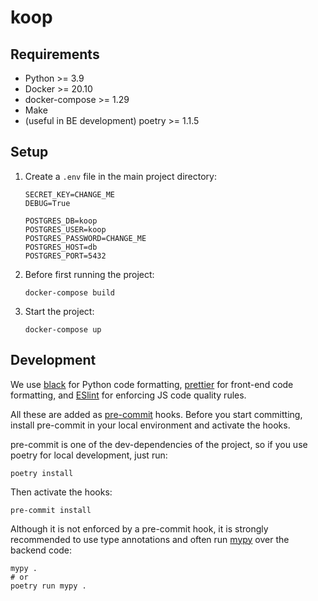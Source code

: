 # koop

## Requirements
* Python >= 3.9
* Docker >= 20.10
* docker-compose >= 1.29
* Make
* (useful in BE development) poetry >= 1.1.5


## Setup
1. Create a `.env` file in the main project directory:
    ```dotenv
    SECRET_KEY=CHANGE_ME
    DEBUG=True

    POSTGRES_DB=koop
    POSTGRES_USER=koop
    POSTGRES_PASSWORD=CHANGE_ME
    POSTGRES_HOST=db
    POSTGRES_PORT=5432
    ```
2. Before first running the project:
    ```shell
    docker-compose build
    ```
3. Start the project:
    ```shell
    docker-compose up
    ```

## Development
We use [black](https://black.readthedocs.io/en/stable/) for Python code formatting,
[prettier](https://prettier.io/) for front-end code formatting, and
[ESlint](https://eslint.org/) for enforcing JS code quality rules.

All these are added as [pre-commit](https://pre-commit.com/) hooks.
Before you start committing, install pre-commit in your local environment and
activate the hooks.

pre-commit is one of the dev-dependencies of the project, so if you use poetry
for local development, just run:
```shell
poetry install
```
Then activate the hooks:
```shell
pre-commit install
```

Although it is not enforced by a pre-commit hook, it is strongly recommended
to use type annotations and often run [mypy](https://mypy.readthedocs.io/) over
the backend code:
```shell
mypy .
# or
poetry run mypy .
```
